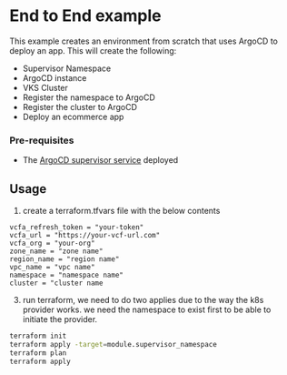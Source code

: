 # End to End example 

This example creates an environment from scratch that uses ArgoCD to deploy an app. This will create the following:

* Supervisor Namespace
* ArgoCD instance
* VKS Cluster
* Register the namespace to ArgoCD
* Register the cluster to ArgoCD
* Deploy an ecommerce app


### Pre-requisites 

* The [ArgoCD supervisor service](https://techdocs.broadcom.com/us/en/vmware-cis/vcf/vsphere-supervisor-services-and-standalone-components/latest/using-supervisor-services/using-argo-cd-service.html) deployed


## Usage

1. create a terraform.tfvars file with the below contents 

```
vcfa_refresh_token = "your-token"
vcfa_url = "https://your-vcf-url.com"
vcfa_org = "your-org"
zone_name = "zone name"
region_name = "region name"
vpc_name = "vpc name"
namespace = "namespace name"
cluster = "cluster name
```


3. run terraform, we need to do two applies due to the way the k8s provider works. we need the namespace to exist first to be able to initiate the provider. 

```bash
terraform init
terraform apply -target=module.supervisor_namespace
terraform plan
terraform apply
```